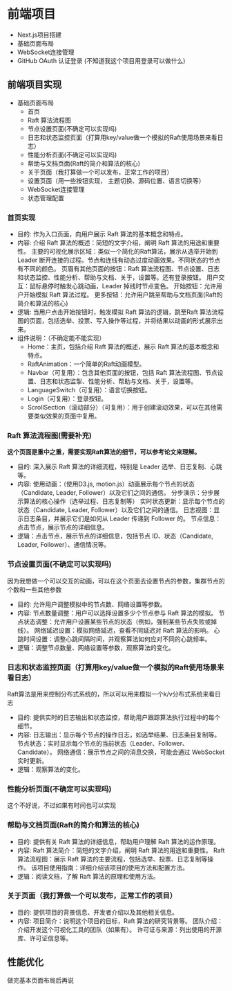 # 前端项目

- Next.js项目搭建
- 基础页面布局
- WebSocket连接管理
- GitHub OAuth 认证登录 (不知道我这个项目用登录可以做什么)

## 前端项目实现

- 基础页面布局
  - 首页
  - Raft 算法流程图
  - 节点设置页面(不确定可以实现吗)
  - 日志和状态监控页面（打算用key/value做一个模拟的Raft使用场景来看日志）
  - 性能分析页面(不确定可以实现吗)
  - 帮助与文档页面(Raft的简介和算法的核心)
  - 关于页面（我打算做一个可以发布，正常工作的项目）
  - 设置页面（用一些按钮实现， 主题切换、源码位置、语言切换等）
  - WebSocket连接管理
  - 状态管理配置

### 首页实现

- 目的: 作为入口页面，向用户展示 Raft 算法的基本概念和特点。
- 内容:
    介绍 Raft 算法的概述：简短的文字介绍，阐明 Raft 算法的用途和重要性。
    主要的可视化展示区域：类似一个简化的Raft算法，展示从选举开始到 Leader 断开连接的过程。节点和连线有动态过度动画效果。不同状态的节点有不同的颜色。
    页眉有其他页面的按钮：Raft 算法流程图、节点设置、日志和状态监控、性能分析、帮助与文档、关于，设置等。还有登录按钮。
    用户交互：鼠标悬停时触发心跳动画，Leader 掉线时节点变色。
    开始按钮：允许用户开始模拟 Raft 算法过程。
    更多按钮：允许用户跳至帮助与文档页面(Raft的简介和算法的核心)
- 逻辑: 当用户点击开始按钮时，触发模拟 Raft 算法的逻辑，跳至Raft 算法流程图的页面，包括选举、投票、写入操作等过程，并将结果以动画的形式展示出来。
- 组件说明：（不确定能不能实现）
  - Home：主页，包括介绍 Raft 算法的概述，展示 Raft 算法的基本概念和特点。
  - RaftAnimation：一个简单的Raft动画模型。
  - Navbar（可复用）：包含其他页面的按钮，包括 Raft 算法流程图、节点设置、日志和状态监掣、性能分析、帮助与文档、关于，设置等。
  - LanguageSwitch（可复用）：语言切换按钮。
  - Login（可复用）：登录按钮。
  - ScrollSection（滚动部分）（可复用）：用于创建滚动效果，可以在其他需要类似效果的页面中复用。

### Raft 算法流程图(需要补充)

**这个页面是重中之重，需要实现Raft算法的细节，可以参考论文来理解。**

- 目的: 深入展示 Raft 算法的详细流程，特别是 Leader 选举、日志复制、心跳等。
- 内容:
    使用动画：（使用D3.js, motion.js）动画展示每个节点的状态（Candidate, Leader, Follower）以及它们之间的通信。
    分步演示：分步展示算法的核心操作（选举过程、日志复制等）
    实时状态更新：显示每个节点的状态（Candidate, Leader, Follower）以及它们之间的通信。
    日志视图：显示日志条目，并展示它们是如何从 Leader 传递到 Follower 的。
    节点信息：点击节点，展示节点的详细信息。
- 逻辑：点击节点，展示节点的详细信息，包括节点 ID、状态（Candidate, Leader, Follower）、通信情况等。

### 节点设置页面(不确定可以实现吗)

因为我想做一个可以交互的动画，可以在这个页面去设置节点的参数，集群节点的个数和一些其他参数

- 目的: 允许用户调整模拟中的节点数、网络设置等参数。
- 内容:
    节点数量调整：用户可以选择设置多少个节点参与 Raft 算法的模拟。
    节点状态调整：允许用户设置某些节点的状态（例如，强制某些节点失败或掉线）。
    网络延迟设置：模拟网络延迟，查看不同延迟对 Raft 算法的影响。
    心跳时间设置：调整心跳间隔时间，并观察算法如何应对不同的心跳频率。
- 逻辑：调整节点数量、网络设置等参数，观察算法的变化。

### 日志和状态监控页面（打算用key/value做一个模拟的Raft使用场景来看日志）

Raft算法是用来控制分布式系统的，所以可以用来模拟一个k/v分布式系统来看日志

- 目的: 提供实时的日志输出和状态监控，帮助用户跟踪算法执行过程中的每个细节。
- 内容:
    日志输出：显示每个节点的操作日志，如选举结果、日志条目复制等。
    节点状态：实时显示每个节点的当前状态（Leader、Follower、Candidate）。
    网络通信：展示节点之间的消息交换，可能会通过 WebSocket 实时更新。
- 逻辑：观察算法的变化。

### 性能分析页面(不确定可以实现吗)

这个不好说，不过如果有时间也可以实现

### 帮助与文档页面(Raft的简介和算法的核心)

- 目的: 提供有关 Raft 算法的详细信息，帮助用户理解 Raft 算法的运作原理。
- 内容:
    Raft 算法简介：简短的文字介绍，阐明 Raft 算法的用途和重要性。
    Raft 算法流程图：展示 Raft 算法的主要流程，包括选举、投票、日志复制等操作。
    该项目使用指南：详细介绍该项目的使用方法和配置方法。
- 逻辑：阅读文档，了解 Raft 算法的原理和使用方法。

### 关于页面（我打算做一个可以发布，正常工作的项目）

- 目的: 提供项目的背景信息、开发者介绍以及其他相关信息。
- 内容:
    项目简介：说明这个项目的目标，Raft 算法的研究背景等。
    团队介绍：介绍开发这个可视化工具的团队（如果有）。
    许可证与来源：列出使用的开源库、许可证信息等。

## 性能优化

做完基本页面布局后再说
